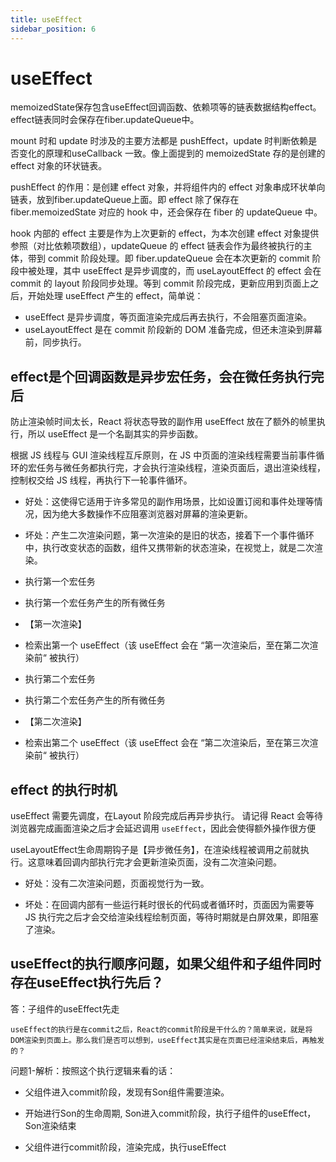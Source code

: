 ```yaml
---
title: useEffect
sidebar_position: 6
---
```


# useEffect
memoizedState保存包含useEffect回调函数、依赖项等的链表数据结构effect。effect链表同时会保存在fiber.updateQueue中。

mount 时和 update 时涉及的主要方法都是 pushEffect，update 时判断依赖是否变化的原理和useCallback 一致。像上面提到的 memoizedState 存的是创建的 effect 对象的环状链表。

pushEffect 的作用：是创建 effect 对象，并将组件内的 effect 对象串成环状单向链表，放到fiber.updateQueue上面。即 effect 除了保存在 fiber.memoizedState 对应的 hook 中，还会保存在 fiber 的 updateQueue 中。

hook 内部的 effect 主要是作为上次更新的 effect，为本次创建 effect 对象提供参照（对比依赖项数组），updateQueue 的 effect 链表会作为最终被执行的主体，带到 commit 阶段处理。即 fiber.updateQueue 会在本次更新的 commit 阶段中被处理，其中 useEffect 是异步调度的，而 useLayoutEffect 的 effect 会在 commit 的 layout 阶段同步处理。等到 commit 阶段完成，更新应用到页面上之后，开始处理 useEffect 产生的 effect，简单说：

* useEffect 是异步调度，等页面渲染完成后再去执行，不会阻塞页面渲染。
* useLayoutEffect 是在 commit 阶段新的 DOM 准备完成，但还未渲染到屏幕前，同步执行。

## effect是个回调函数是异步宏任务，会在微任务执行完后
防止渲染帧时间太长，React 将状态导致的副作用 useEffect 放在了额外的帧里执行，所以 useEffect 是一个名副其实的异步函数。

根据 JS 线程与 GUI 渲染线程互斥原则，在 JS 中页面的渲染线程需要当前事件循环的宏任务与微任务都执行完，才会执行渲染线程，渲染页面后，退出渲染线程，控制权交给 JS 线程，再执行下一轮事件循环。

* 好处：这使得它适用于许多常见的副作用场景，比如设置订阅和事件处理等情况，因为绝大多数操作不应阻塞浏览器对屏幕的渲染更新。

* 坏处：产生二次渲染问题，第一次渲染的是旧的状态，接着下一个事件循环中，执行改变状态的函数，组件又携带新的状态渲染，在视觉上，就是二次渲染。

* 执行第一个宏任务
* 执行第一个宏任务产生的所有微任务
* 【第一次渲染】
* 检索出第一个 useEffect（该 useEffect 会在 “第一次渲染后，至在第二次渲染前“ 被执行）
* 执行第二个宏任务
* 执行第二个宏任务产生的所有微任务
* 【第二次渲染】
* 检索出第二个 useEffect（该 useEffect 会在 “第二次渲染后，至在第三次渲染前“ 被执行）

## effect 的执行时机
useEffect 需要先调度，在Layout 阶段完成后再异步执行。
请记得 React 会等待浏览器完成画面渲染之后才会延迟调用 `useEffect`，因此会使得额外操作很方便

useLayoutEffect生命周期钩子是【异步微任务】，在渲染线程被调用之前就执行。这意味着回调内部执行完才会更新渲染页面，没有二次渲染问题。
* 好处：没有二次渲染问题，页面视觉行为一致。

* 坏处：在回调内部有一些运行耗时很长的代码或者循环时，页面因为需要等 JS 执行完之后才会交给渲染线程绘制页面，等待时期就是白屏效果，即阻塞了渲染。

## useEffect的执行顺序问题，如果父组件和子组件同时存在useEffect执行先后？
答：子组件的useEffect先走
```
useEffect的执行是在commit之后，React的commit阶段是干什么的？简单来说，就是将DOM渲染到页面上。那么我们是否可以想到，useEffect其实是在页面已经渲染结束后，再触发的？
```

问题1-解析：按照这个执行逻辑来看的话：
* 父组件进入commit阶段，发现有Son组件需要渲染。

* 开始进行Son的生命周期, Son进入commit阶段，执行子组件的useEffect，Son渲染结束

* 父组件进行commit阶段，渲染完成，执行useEffect
